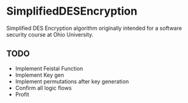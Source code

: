 # SimplifiedDESEncryption
Simplified DES Encryption algorithm originally intended for a software security course at Ohio University.




## TODO
<!-- - Find a better way to implement converting to binary arrays (bit shifting?) -->
<!-- - Implement Permutations up to key generation -->
- Implement Feistal Function
- Implement Key gen
- Implement permutations after key generation
- Confirm all logic flows
- Profit
